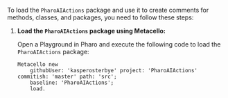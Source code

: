 To load the `PharoAIActions` package and use it to create comments for methods, classes, and packages, you need to follow these steps:

1. **Load the `PharoAIActions` package using Metacello:**

   Open a Playground in Pharo and execute the following code to load the `PharoAIActions` package:

   ```smalltalk
   Metacello new
       githubUser: 'kasperosterbye' project: 'PharoAIActions' commitish: 'master' path: 'src';
       baseline: 'PharoAIActions';
       load.
   ```
